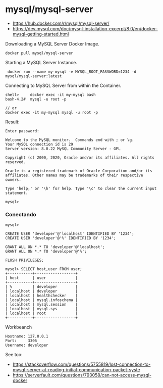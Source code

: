 # mysql/mysql-server

- https://hub.docker.com/r/mysql/mysql-server/
- https://dev.mysql.com/doc/mysql-installation-excerpt/8.0/en/docker-mysql-getting-started.html

Downloading a MySQL Server Docker Image.

    docker pull mysql/mysql-server

Starting a MySQL Server Instance.

     docker run --name my-mysql -e MYSQL_ROOT_PASSWORD=1234 -d mysql/mysql-server:latest

Connecting to MySQL Server from within the Container.

    shell>     docker exec -it my-mysql bash
    bash-4.2#  mysql -u root -p

    // or
    docker exec -it my-mysql mysql -u root -p

Result:

    Enter password:

    Welcome to the MySQL monitor.  Commands end with ; or \g.
    Your MySQL connection id is 29
    Server version: 8.0.22 MySQL Community Server - GPL

    Copyright (c) 2000, 2020, Oracle and/or its affiliates. All rights reserved.

    Oracle is a registered trademark of Oracle Corporation and/or its
    affiliates. Other names may be trademarks of their respective
    owners.

    Type 'help;' or '\h' for help. Type '\c' to clear the current input statement.

    mysql>


### Conectando

    mysql>

    CREATE USER 'developer'@'localhost' IDENTIFIED BY '1234';
    CREATE USER 'developer'@'%' IDENTIFIED BY '1234';

    GRANT ALL ON *.* TO 'developer'@'localhost';
    GRANT ALL ON *.* TO 'developer'@'%';

    FLUSH PRIVILEGES;

    mysql> SELECT host,user FROM user;
    +-----------+------------------+
    | host      | user             |
    +-----------+------------------+
    | %         | developer        |
    | localhost | developer        |
    | localhost | healthchecker    |
    | localhost | mysql.infoschema |
    | localhost | mysql.session    |
    | localhost | mysql.sys        |
    | localhost | root             |
    +-----------+------------------+

Workbeanch

    Hostname: 127.0.0.1
    Port:     3306
    Username: developer

See too:

+ https://stackoverflow.com/questions/5755819/lost-connection-to-mysql-server-at-reading-initial-communication-packet-syste
+ https://serverfault.com/questions/793058/can-not-access-mysql-docker

